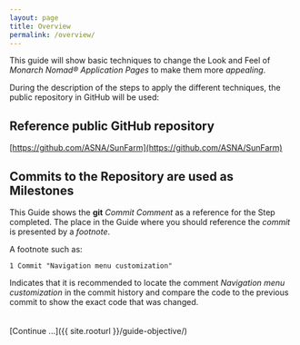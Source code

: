 ```yaml
---
layout: page
title: Overview
permalink: /overview/
---
```


This guide will show basic techniques to change the Look and Feel of *Monarch Nomad&reg; Application Pages* to make them more *appealing*.

During the description of the steps to apply the different techniques, the public repository in GitHub will be used:

## Reference public GitHub repository

[https://github.com/ASNA/SunFarm](https://github.com/ASNA/SunFarm)
   

## Commits to the Repository are used as Milestones

This Guide shows the **git** *Commit Comment* as a reference for the Step completed. The place in the Guide where you should reference the *commit* is presented by a *footnote*.

A footnote such as:
~~~
1 Commit "Navigation menu customization"
~~~

Indicates that it is recommended to locate the comment *Navigation menu customization* in the commit history and compare the code to the previous commit to show the exact code that was changed.
<br>
<br>
<br>
[Continue ...]({{ site.rooturl }}/guide-objective/)